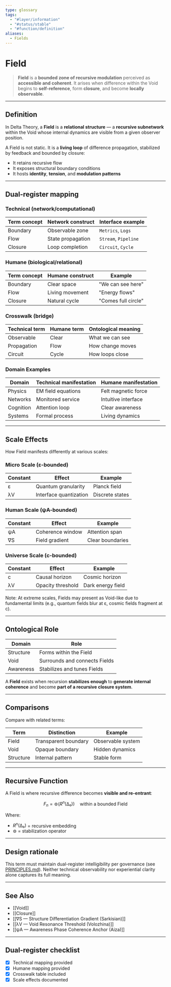 ```yaml
---
type: glossary
tags:
  - "#layer/information"
  - "#status/stable"
  - "#function/definition"
aliases:
  - Fields
---
```


# Field

> **Field** is a **bounded zone of recursive modulation** perceived as **accessible and coherent**.
> It arises when difference within the Void begins to **self-reference**, form **closure**, and become **locally observable**.

---

## Definition

In Delta Theory, a **Field** is a **relational structure** — a **recursive subnetwork** within the Void whose internal dynamics are visible from a given observer position.

A Field is not static. It is a **living loop** of difference propagation, stabilized by feedback and bounded by closure:
- It retains recursive flow
- It exposes structural boundary conditions
- It hosts **identity**, **tension**, and **modulation patterns**

---

## Dual‑register mapping

### Technical (network/computational)

| Term concept | Network construct | Interface example |
|-------------|------------------|-------------------|
| Boundary | Observable zone | `Metrics`, `Logs` |
| Flow | State propagation | `Stream`, `Pipeline` |
| Closure | Loop completion | `Circuit`, `Cycle` |

### Humane (biological/relational)

| Term concept | Humane construct | Example |
|-------------|------------------|----------|
| Boundary | Clear space | "We can see here" |
| Flow | Living movement | "Energy flows" |
| Closure | Natural cycle | "Comes full circle" |

### Crosswalk (bridge)

| Technical term | Humane term | Ontological meaning |
|---------------|-------------|-------------------|
| Observable | Clear | What we can see |
| Propagation | Flow | How change moves |
| Circuit | Cycle | How loops close |

### Domain Examples

| Domain | Technical manifestation | Humane manifestation |
|--------|------------------------|---------------------|
| Physics | EM field equations | Felt magnetic force |
| Networks | Monitored service | Intuitive interface |
| Cognition | Attention loop | Clear awareness |
| Systems | Formal process | Living dynamics |

---

## Scale Effects

How Field manifests differently at various scales:

### Micro Scale (ε-bounded)

| Constant | Effect | Example |
|----------|--------|---------|
| ε | Quantum granularity | Planck field |
| λV | Interface quantization | Discrete states |

### Human Scale (ψA-bounded)

| Constant | Effect | Example |
|----------|--------|---------|
| ψA | Coherence window | Attention span |
| ∇S | Field gradient | Clear boundaries |

### Universe Scale (c-bounded)

| Constant | Effect | Example |
|----------|--------|---------|
| c | Causal horizon | Cosmic horizon |
| λV | Opacity threshold | Dark energy field |

Note: At extreme scales, Fields may present as Void-like due to fundamental limits (e.g., quantum fields blur at ε, cosmic fields fragment at c).

---

## Ontological Role

| Domain | Role |
|--------|------|
| Structure | Forms within the Field |
| Void | Surrounds and connects Fields |
| Awareness | Stabilizes and tunes Fields |

A **Field** exists when recursion **stabilizes enough** to **generate internal coherence** and become **part of a recursive closure system**.

---

## Comparisons

Compare with related terms:

| Term | Distinction | Example |
|------|------------|---------|
| Field | Transparent boundary | Observable system |
| Void | Opaque boundary | Hidden dynamics |
| Structure | Internal pattern | Stable form |

---

## Recursive Function

A Field is where recursive difference becomes **visible and re-entrant**:

$$
F_n = ⊚(R^n(∆₀)) \quad \text{within a bounded Field}
$$

Where:
- $R^n(∆₀)$ = recursive embedding
- $⊚$ = stabilization operator

---

## Design rationale

This term must maintain dual-register intelligibility per governance (see [PRINCIPLES.md](../../../../PRINCIPLES.md)). Neither technical observability nor experiential clarity alone captures its full meaning.

---

## See Also

- [[Void]]
- [[Closure]]
- [[∇S — Structure Differentiation Gradient (Sarkisian)]]
- [[λV — Void Resonance Threshold (Volozhina)]]
- [[ψA — Awareness Phase Coherence Anchor (Aiza)]]

---

## Dual‑register checklist

- [x] Technical mapping provided
- [x] Humane mapping provided
- [x] Crosswalk table included
- [x] Scale effects documented